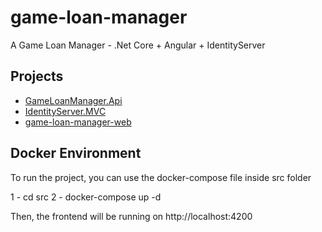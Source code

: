 # game-loan-manager
A Game Loan Manager - .Net Core + Angular + IdentityServer

## Projects

- [GameLoanManager.Api](https://github.com/miguelpatreze/game-loan-manager/tree/develop/src/GameLoanManager.Api)
- [IdentityServer.MVC](https://github.com/miguelpatreze/game-loan-manager/tree/develop/src/IdentityServer.MVC)
- [game-loan-manager-web](https://github.com/miguelpatreze/game-loan-manager/tree/develop/src/game-loan-manager-web)

## Docker Environment

To run the project, you can use the docker-compose file inside src folder

1 - cd src
2 - docker-compose up -d

Then, the frontend will be running on http://localhost:4200